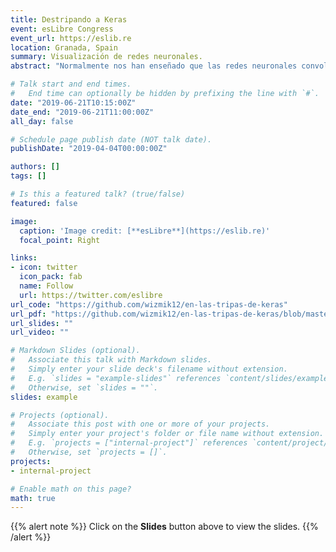 ```yaml
---
title: Destripando a Keras
event: esLibre Congress 
event_url: https://eslib.re
location: Granada, Spain
summary: Visualización de redes neuronales.
abstract: "Normalmente nos han enseñado que las redes neuronales convolucionales son muy buenas clasificando objetos, de hecho se podría decir que son excepcionales clasificando perros y gatos. Sin embargo, debido a la complejidad de estos modelos, su interpretabilidad es escasa y son conocidos como modelos de caja negra: solamente se conoce la entrada y la salida pero no qué ocurre dentro. En esta charla venimos dispuestos a dinamitar esta idea. Usando diversas librerías de aprendizaje automático, vamos explicar cual es el funcionamiento de estos modelos y entender su mecanismo gracias a distintas visualizaciones. "

# Talk start and end times.
#   End time can optionally be hidden by prefixing the line with `#`.
date: "2019-06-21T10:15:00Z"
date_end: "2019-06-21T11:00:00Z"
all_day: false

# Schedule page publish date (NOT talk date).
publishDate: "2019-04-04T00:00:00Z"

authors: []
tags: []

# Is this a featured talk? (true/false)
featured: false

image:
  caption: 'Image credit: [**esLibre**](https://eslib.re)'
  focal_point: Right

links:
- icon: twitter
  icon_pack: fab
  name: Follow
  url: https://twitter.com/eslibre
url_code: "https://github.com/wizmik12/en-las-tripas-de-keras"
url_pdf: "https://github.com/wizmik12/en-las-tripas-de-keras/blob/master/Destripando%20Keras%20Eslibre.pdf"
url_slides: ""
url_video: ""

# Markdown Slides (optional).
#   Associate this talk with Markdown slides.
#   Simply enter your slide deck's filename without extension.
#   E.g. `slides = "example-slides"` references `content/slides/example-slides.md`.
#   Otherwise, set `slides = ""`.
slides: example

# Projects (optional).
#   Associate this post with one or more of your projects.
#   Simply enter your project's folder or file name without extension.
#   E.g. `projects = ["internal-project"]` references `content/project/deep-learning/index.md`.
#   Otherwise, set `projects = []`.
projects:
- internal-project

# Enable math on this page?
math: true
---
```


{{% alert note %}}
Click on the **Slides** button above to view the  slides.
{{% /alert %}}

